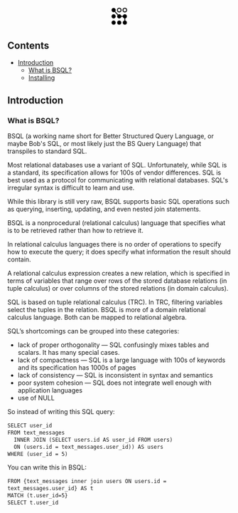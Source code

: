 <div align="center">
    <img src="logo.png" width="40" />
</div>

Contents
--------

- [Introduction](#introduction)
    - [What is BSQL?](#what-is-BSql)
    - [Installing](#installing)

Introduction
------------

### What is BSQL?
BSQL (a working name short for Better Structured Query Language, or maybe Bob's SQL, or most likely just the BS Query Language) that transpiles to standard SQL.

Most relational databases use a variant of SQL.
Unfortunately, while SQL is a standard, its specification allows for 100s of vendor differences.
SQL is best used as a protocol for communicating with relational databases.
SQL's irregular syntax is difficult to learn and use.

While this library is still very raw, BSQL supports basic SQL operations such as querying, inserting, updating, and even nested join statements.

BSQL is a nonprocedural (relational calculus) language that specifies what is to be retrieved rather than how to retrieve it.

In relational calculus languages there is no order of operations to specify how to execute the query; it does specify what information the result should contain.

A relational calculus expression creates a new relation, which is specified in terms of variables that range over rows of the stored database relations (in tuple calculus) or over columns of the stored relations (in domain calculus).

SQL is based on tuple relational calculus (TRC).
In TRC, filtering variables select the tuples in the relation.
BSQL is more of a domain relational calculus language.
Both can be mapped to relational algebra.

SQL’s shortcomings can be grouped into these categories:
 - lack of proper orthogonality — SQL confusingly mixes tables and scalars. It has many special cases.
 - lack of compactness — SQL is a large language with 100s of keywords and its specification has 1000s of pages
 - lack of consistency — SQL is inconsistent in syntax and semantics
 - poor system cohesion — SQL does not integrate well enough with application languages
 - use of NULL

So instead of writing this SQL query:

```
SELECT user_id
FROM text_messages
  INNER JOIN (SELECT users.id AS user_id FROM users)
  ON (users.id = text_messages.user_id)) AS users
WHERE (user_id = 5)
```
You can write this in BSQL:

```
FROM {text_messages inner join users ON users.id = text_messages.user_id} AS t 
MATCH (t.user_id=5}
SELECT t.user_id

```
